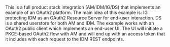 
This is a full product stack integration (AM/IDM/IG/DS) that implements an example of an OAuth2 platform. The main idea of this example is:  IG protecting IDM as an OAuth2 Resource Server for end-user interaction. DS is a shared userstore for both AM and IDM. The example works with an OAuth2 public client which implements an end-user UI. The UI will initiate a PKCE-based OAuth2 flow with AM and will end up with an access token that it includes with each request to the IDM REST endpoints.

